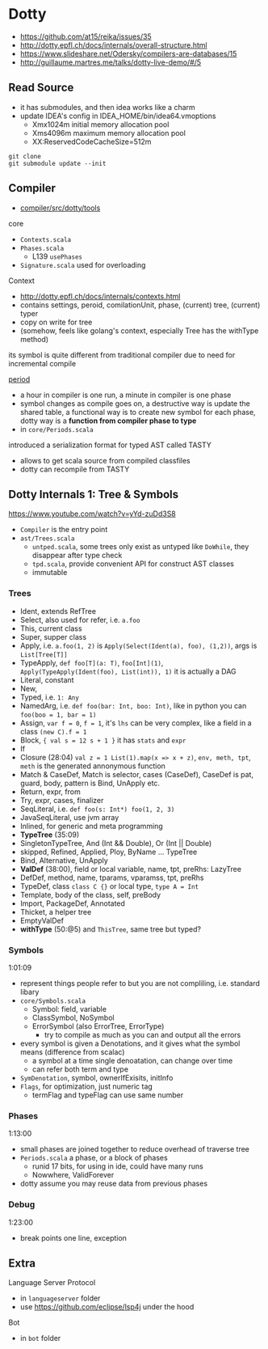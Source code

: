 # Dotty

- https://github.com/at15/reika/issues/35
- http://dotty.epfl.ch/docs/internals/overall-structure.html
- https://www.slideshare.net/Odersky/compilers-are-databases/15
- http://guillaume.martres.me/talks/dotty-live-demo/#/5

## Read Source

- it has submodules, and then idea works like a charm
- update IDEA's config in IDEA_HOME/bin/idea64.vmoptions
  - Xmx1024m initial memory allocation pool
  - Xms4096m maximum memory allocation pool
  - XX:ReservedCodeCacheSize=512m

````
git clone
git submodule update --init
````

## Compiler

- [compiler/src/dotty/tools](https://github.com/lampepfl/dotty/tree/master/compiler/src/dotty/tools)

core

- `Contexts.scala`
- `Phases.scala`
  - L139 `usePhases`
- `Signature.scala` used for overloading

Context

- http://dotty.epfl.ch/docs/internals/contexts.html
- contains settings, peroid, comilationUnit, phase, (current) tree, (current) typer
- copy on write for tree
- (somehow, feels like golang's context, especially Tree has the withType method)

its symbol is quite different from traditional compiler due to need for incremental compile

[period](http://dotty.epfl.ch/docs/internals/periods.html)

- a hour in compiler is one run, a minute in compiler is one phase
- symbol changes as compile goes on, a destructive way is update the shared table,
a functional way is to create new symbol for each phase, dotty way is a **function from compiler phase to type**
- in `core/Periods.scala`

introduced a serialization format for typed AST called TASTY

- allows to get scala source from compiled classfiles
- dotty can recompile from TASTY

## Dotty Internals 1: Tree & Symbols

https://www.youtube.com/watch?v=yYd-zuDd3S8

- `Compiler` is the entry point
- `ast/Trees.scala`
  - `untped.scala`, some trees only exist as untyped like `DoWhile`, they disappear after type check
  - `tpd.scala`, provide convenient API for construct AST classes
  - immutable
  
### Trees

- Ident, extends RefTree
- Select, also used for refer, i.e. `a.foo`
- This, current class
- Super, supper class
- Apply, i.e. `a.foo(1, 2)` is `Apply(Select(Ident(a), foo), (1,2))`, args is `List[Tree[T]]`
- TypeApply, `def foo[T](a: T)`, `foo[Int](1)`, `Apply(TypeApply(Ident(foo), List(int)), 1)` it is actually a DAG
- Literal, constant
- New,
- Typed, i.e. `1: Any`
- NamedArg, i.e. `def foo(bar: Int, boo: Int)`, like in python you can `foo(boo = 1, bar = 1)`
- Assign, `var f = 0`, `f = 1`, it's `lhs` can be very complex, like a field in a class `(new C).f = 1`
- Block, `{ val s = 12 s + 1 }` it has `stats` and `expr`
- If
- Closure (28:04) `val z = 1 List(1).map(x => x + z)`,  `env, meth, tpt`, `meth` is the generated annonymous function
- Match & CaseDef, Match is selector, cases (CaseDef), CaseDef is pat, guard, body, pattern is Bind, UnApply etc.
- Return, expr, from
- Try, expr, cases, finalizer
- SeqLiteral, i.e. `def foo(s: Int*) foo(1, 2, 3)`
- JavaSeqLiteral, use jvm array
- Inlined, for generic and meta programming
- **TypeTree** (35:09)
- SingletonTypeTree, And (Int && Double), Or (Int || Double)
- skipped, Refined, Applied, Ploy, ByName ... TypeTree
- Bind, Alternative, UnApply
- **ValDef** (38:00), field or local variable, name, tpt, preRhs: LazyTree
- DefDef, method, name, tparams, vparamss, tpt, preRhs
- TypeDef, class `class C {}` or local type, `type A = Int`
- Template, body of the class, self, preBody
- Import, PackageDef, Annotated
- Thicket, a helper tree
- EmptyValDef
- **withType** (50:@5) and `ThisTree`, same tree but typed?

### Symbols

1:01:09

- represent things people refer to but you are not compliling, i.e. standard libary
- `core/Symbols.scala`
  - Symbol: field, variable
  - ClassSymbol, NoSymbol
  - ErrorSymbol (also ErrorTree, ErrorType)
    - try to compile as much as you can and output all the errors
- every symbol is given a Denotations, and it gives what the symbol means (difference from scalac)
  - a symbol at a time single denoatation, can change over time
  - can refer both term and type
- `SymDenotation`, symbol, ownerIfExisits, initInfo
- `Flags`, for optimization, just numeric tag
  - termFlag and typeFlag can use same number

### Phases

1:13:00

- small phases are joined together to reduce overhead of traverse tree
- `Periods.scala` a phase, or a block of phases
  - runid 17 bits, for using in ide, could have many runs
  - Nowwhere, ValidForever
- dotty assume you may reuse data from previous phases

### Debug

1:23:00

- break points one line, exception

## Extra

Language Server Protocol

- in `languageserver` folder
- use https://github.com/eclipse/lsp4j under the hood

Bot

- in `bot` folder
